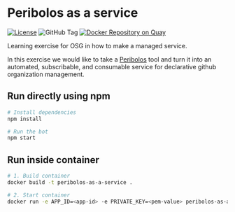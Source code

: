# Peribolos as a service

[![License](https://img.shields.io/badge/License-MIT-blue.svg)](https://github.com/open-services-group/peribolos-as-a-service/blob/main/LICENSE)
![GitHub Tag](https://img.shields.io/github/v/tag/open-services-group/peribolos-as-a-service?style=plastic)
[![Docker Repository on Quay](https://quay.io/repository/open-services-group/peribolos-as-service/status "Docker Repository on Quay")](https://quay.io/repository/open-services-group/peribolos-as-service)

Learning exercise for OSG in how to make a managed service.

In this exercise we would like to take a [Peribolos](https://github.com/kubernetes/test-infra/tree/master/prow/cmd/peribolos) tool and turn it into an automated, subscribable, and consumable service for declarative github organization management.

<!-- Following instructions were taken from generated README file and headers were edited to be better understandable - more information about generating Probot app can be found here: https://probot.github.io/docs/development/#generating-a-new-app-->
## Run directly using npm

```sh
# Install dependencies
npm install

# Run the bot
npm start
```

## Run inside container

```sh
# 1. Build container
docker build -t peribolos-as-a-service .

# 2. Start container
docker run -e APP_ID=<app-id> -e PRIVATE_KEY=<pem-value> peribolos-as-a-service
```
